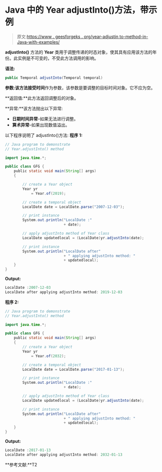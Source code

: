 # Java 中的 Year adjustInto()方法，带示例

> 原文:[https://www . geesforgeks . org/year-adjustin to-method-in-Java-with-examples/](https://www.geeksforgeeks.org/year-adjustinto-method-in-java-with-examples/)

**adjustInto()** 方法的 **Year** 类用于调整传递的时态对象，使其具有应用该方法的年份。此实例是不可变的，不受此方法调用的影响。

**语法:**

```java
public Temporal adjustInto(Temporal temporal)

```

**参数:**该方法接受**时间**作为参数，该参数是要调整的目标时间对象。它不应为空。

**返回值:**此方法返回调整后的对象。

**异常:**该方法抛出以下异常:

*   **日期时间异常**–如果无法进行调整。
*   **算术异常**–如果出现数值溢出。

以下程序说明了 adjustInto()方法:
**程序 1:**

```java
// Java program to demonstrate
// Year.adjustInto() method

import java.time.*;

public class GFG {
    public static void main(String[] args)
    {

        // create a Year object
        Year yr
            = Year.of(2019);

        // create a temporal object
        LocalDate date = LocalDate.parse("2007-12-03");

        // print instance
        System.out.println("LocalDate :"
                           + date);

        // apply adjustInto method of Year class
        LocalDate updatedlocal = (LocalDate)yr.adjustInto(date);

        // print instance
        System.out.println("LocalDate after"
                           + " applying adjustInto method: "
                           + updatedlocal);
    }
}
```

**Output:**

```java
LocalDate :2007-12-03
LocalDate after applying adjustInto method: 2019-12-03

```

**程序 2:**

```java
// Java program to demonstrate
// Year.adjustInto() method

import java.time.*;

public class GFG {
    public static void main(String[] args)
    {
        // create a Year object
        Year yr
            = Year.of(2032);

        // create a temporal object
        LocalDate date = LocalDate.parse("2017-01-13");

        // print instance
        System.out.println("LocalDate :"
                           + date);

        // apply adjustInto method of Year class
        LocalDate updatedlocal = (LocalDate)yr.adjustInto(date);

        // print instance
        System.out.println("LocalDate after"
                           + " applying adjustInto method: "
                           + updatedlocal);
    }
}
```

**Output:**

```java
LocalDate :2017-01-13
LocalDate after applying adjustInto method: 2032-01-13

```

**参考文献:**T2